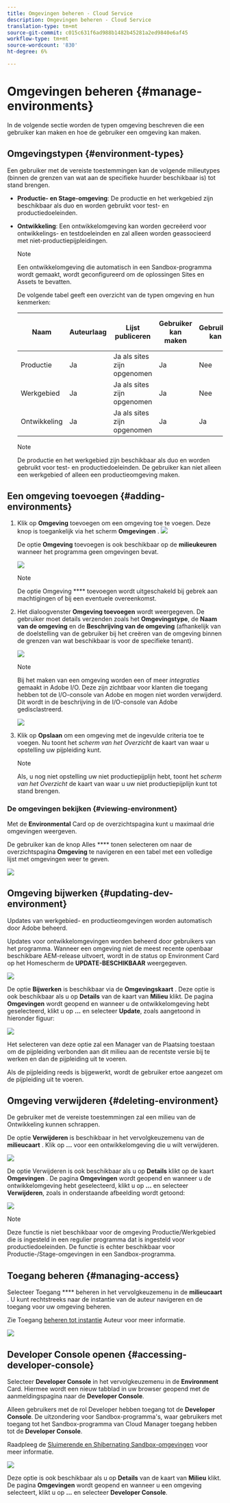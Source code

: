 ```yaml
---
title: Omgevingen beheren - Cloud Service
description: Omgevingen beheren - Cloud Service
translation-type: tm+mt
source-git-commit: c015c631f6ad988b1482b45281a2ed9840e6af45
workflow-type: tm+mt
source-wordcount: '830'
ht-degree: 6%

---
```



# Omgevingen beheren {#manage-environments}

In de volgende sectie worden de typen omgeving beschreven die een gebruiker kan maken en hoe de gebruiker een omgeving kan maken.

## Omgevingstypen {#environment-types}

Een gebruiker met de vereiste toestemmingen kan de volgende milieutypes (binnen de grenzen van wat aan de specifieke huurder beschikbaar is) tot stand brengen.

* **Productie- en Stage-omgeving**:
De productie en het werkgebied zijn beschikbaar als duo en worden gebruikt voor test- en productiedoeleinden.

* **Ontwikkeling**: Een ontwikkelomgeving kan worden gecreëerd voor ontwikkelings- en testdoeleinden en zal alleen worden geassocieerd met niet-productiepijpleidingen.

   >[!NOTE]
   >Een ontwikkelomgeving die automatisch in een Sandbox-programma wordt gemaakt, wordt geconfigureerd om de oplossingen Sites en Assets te bevatten.

   De volgende tabel geeft een overzicht van de typen omgeving en hun kenmerken:

   | Naam | Auteurlaag | Lijst publiceren | Gebruiker kan maken | Gebruiker kan | Pijpleiding die in verband kan worden gebracht met het milieu |
   |--- |--- |--- |--- |---|---|
   | Productie | Ja | Ja als sites zijn opgenomen | Ja | Nee | Productiepijpleiding |
   | Werkgebied | Ja | Ja als sites zijn opgenomen | Ja | Nee | Productiepijpleiding |
   | Ontwikkeling | Ja | Ja als sites zijn opgenomen | Ja | Ja | Niet-productiepijpleiding |

   >[!NOTE]
   >De productie en het werkgebied zijn beschikbaar als duo en worden gebruikt voor test- en productiedoeleinden.  De gebruiker kan niet alleen een werkgebied of alleen een productieomgeving maken.

## Een omgeving toevoegen {#adding-environments}


1. Klik op **Omgeving** toevoegen om een omgeving toe te voegen. Deze knop is toegankelijk via het scherm **Omgevingen** .
   ![](assets/environments-tab.png)

   De optie **Omgeving** toevoegen is ook beschikbaar op de **milieukeuren** wanneer het programma geen omgevingen bevat.

   ![](assets/no-environments.png)

   >[!NOTE]
   >De optie Omgeving **** toevoegen wordt uitgeschakeld bij gebrek aan machtigingen of bij een eventuele overeenkomst.

1. Het dialoogvenster **Omgeving toevoegen** wordt weergegeven. De gebruiker moet details verzenden zoals het **Omgevingstype**, de **Naam van de omgeving** en de **Beschrijving van de omgeving** (afhankelijk van de doelstelling van de gebruiker bij het creëren van de omgeving binnen de grenzen van wat beschikbaar is voor de specifieke tenant).

   ![](assets/add-environment2.png)

   >[!NOTE]
   >Bij het maken van een omgeving worden een of meer *integraties* gemaakt in Adobe I/O. Deze zijn zichtbaar voor klanten die toegang hebben tot de I/O-console van Adobe en mogen niet worden verwijderd. Dit wordt in de beschrijving in de I/O-console van Adobe gedisclastreerd.

   ![](assets/add-environment-image1.png)

1. Klik op **Opslaan** om een omgeving met de ingevulde criteria toe te voegen.  Nu toont het *scherm van het Overzicht* de kaart van waar u opstelling uw pijpleiding kunt.

   >[!NOTE]
   >Als, u nog niet opstelling uw niet productiepijplijn hebt, toont het *scherm van het Overzicht* de kaart van waar u uw niet productiepijplijn kunt tot stand brengen.


### De omgevingen bekijken {#viewing-environment}

Met de **Environmental** Card op de overzichtspagina kunt u maximaal drie omgevingen weergeven.

De gebruiker kan de knop Alles **** tonen selecteren om naar de overzichtspagina **Omgeving** te navigeren en een tabel met een volledige lijst met omgevingen weer te geven.

![](assets/environment-view1.png)


## Omgeving bijwerken {#updating-dev-environment}

Updates van werkgebied- en productieomgevingen worden automatisch door Adobe beheerd.

Updates voor ontwikkelomgevingen worden beheerd door gebruikers van het programma. Wanneer een omgeving niet de meest recente openbaar beschikbare AEM-release uitvoert, wordt in de status op Environment Card op het Homescherm de **UPDATE-BESCHIKBAAR** weergegeven.

![](assets/update-environ-1.png)


De optie **Bijwerken** is beschikbaar via de **Omgevingskaart** .
Deze optie is ook beschikbaar als u op **Details** van de kaart van **Milieu** klikt. De pagina **Omgevingen** wordt geopend en wanneer u de ontwikkelomgeving hebt geselecteerd, klikt u op **...** en selecteer **Update**, zoals aangetoond in hieronder figuur:

![](assets/environments-screen-update.png)

Het selecteren van deze optie zal een Manager van de Plaatsing toestaan om de pijpleiding verbonden aan dit milieu aan de recentste versie bij te werken en dan de pijpleiding uit te voeren.

Als de pijpleiding reeds is bijgewerkt, wordt de gebruiker ertoe aangezet om de pijpleiding uit te voeren.

## Omgeving verwijderen {#deleting-environment}

De gebruiker met de vereiste toestemmingen zal een milieu van de Ontwikkeling kunnen schrappen.

De optie **Verwijderen** is beschikbaar in het vervolgkeuzemenu van de **milieucaart** . Klik op **...** voor een ontwikkelomgeving die u wilt verwijderen.

![](assets/environ-delete.png)

De optie Verwijderen is ook beschikbaar als u op **Details** klikt op de kaart **Omgevingen** . De pagina **Omgevingen** wordt geopend en wanneer u de ontwikkelomgeving hebt geselecteerd, klikt u op **...** en selecteer **Verwijderen**, zoals in onderstaande afbeelding wordt getoond:

![](assets/environ-delete-2.png)


>[!NOTE]
>
>Deze functie is niet beschikbaar voor de omgeving Productie/Werkgebied die is ingesteld in een regulier programma dat is ingesteld voor productiedoeleinden. De functie is echter beschikbaar voor Productie-/Stage-omgevingen in een Sandbox-programma.

## Toegang beheren {#managing-access}

Selecteer Toegang **** beheren in het vervolgkeuzemenu in de **milieucaart** . U kunt rechtstreeks naar de instantie van de auteur navigeren en de toegang voor uw omgeving beheren.

Zie Toegang [beheren tot instantie](/help/onboarding/getting-access-to-aem-in-cloud/navigation.md#manage-access-aem) Auteur voor meer informatie.

![](assets/environ-manage-access.png)


## Developer Console openen {#accessing-developer-console}

Selecteer **Developer Console** in het vervolgkeuzemenu in de **Environment** Card. Hiermee wordt een nieuw tabblad in uw browser geopend met de aanmeldingspagina naar de **Developer Console**.

Alleen gebruikers met de rol Developer hebben toegang tot de **Developer Console**. De uitzondering voor Sandbox-programma&#39;s, waar gebruikers met toegang tot het Sandbox-programma van Cloud Manager toegang hebben tot de **Developer Console**.

Raadpleeg de [Sluimerende en Shibernating Sandbox-omgevingen](https://docs.adobe.com/content/help/en/experience-manager-cloud-service/onboarding/getting-access/cloud-service-programs/sandbox-programs.html#hibernating-introduction) voor meer informatie.


![](assets/environ-dev-console.png)

Deze optie is ook beschikbaar als u op **Details** van de kaart van **Milieu** klikt. De pagina **Omgevingen** wordt geopend en wanneer u een omgeving selecteert, klikt u op **...** en selecteer **Developer Console**.

